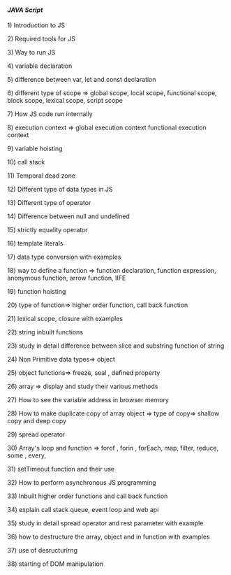 #### *JAVA Script*



1\) Introduction to JS

2\) Required tools for JS

3\) Way to run JS

4\) variable declaration

5\) difference between var, let and const declaration

6\) different type of scope => global scope, local scope, functional scope, block scope, lexical scope, script scope

7\) How JS code run internally

8\) execution context => global execution context functional execution context

9\) variable hoisting

10\) call stack

11\) Temporal dead zone

12\) Different type of data types in JS

13\) Different type of operator

14\) Difference between null and undefined

15\) strictly equality operator

16\) template literals

17\) data type conversion with examples

18\) way to define a function => function declaration, function expression, anonymous function, arrow function, IIFE

19\) function hoisting

20\) type of function=> higher order function, call back function

21\) lexical scope, closure with examples

22\) string inbuilt functions

23\) study in detail difference between slice and substring function of string

24\) Non Primitive data types=> object

25\) object functions=> freeze, seal , defined property

26\) array => display and study their various methods

27\) How to see the variable address in browser memory

28\) How to make duplicate copy of array object => type of copy=> shallow copy and deep copy

29\) spread operator

30\) Array's loop and function => forof , forin , forEach, map, filter, reduce, some , every,

31\) setTimeout function and their use

32\) How to perform asynchronous JS programming

33\) Inbuilt higher order functions and call back function

34\) explain call stack queue, event loop and web api

35\) study in detail spread operator and rest parameter with example

36\) how to destructure the array, object and in function with examples

37\) use of desructurirng

38\) starting of DOM manipulation



